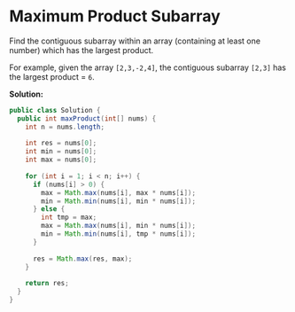 # Maximum Product Subarray

Find the contiguous subarray within an array (containing at least one number) which has the largest product.

For example, given the array `[2,3,-2,4]`,
the contiguous subarray `[2,3]` has the largest product = `6`.

**Solution:**
```java
public class Solution {
  public int maxProduct(int[] nums) {
    int n = nums.length;
        
    int res = nums[0];
    int min = nums[0];
    int max = nums[0];
        
    for (int i = 1; i < n; i++) {
      if (nums[i] > 0) {
        max = Math.max(nums[i], max * nums[i]);
        min = Math.min(nums[i], min * nums[i]);
      } else {
        int tmp = max;
        max = Math.max(nums[i], min * nums[i]);
        min = Math.min(nums[i], tmp * nums[i]);
      }
            
      res = Math.max(res, max);
    }
        
    return res;
  }
}
```